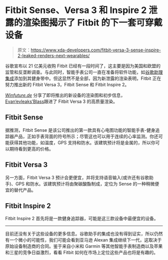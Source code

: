 # Fitbit Sense、Versa 3 和 Inspire 2 泄露的渲染图揭示了 Fitbit 的下一套可穿戴设备

> 原文：<https://www.xda-developers.com/fitbit-versa-3-sense-inspire-2-leaked-renders-next-wearables/>

谷歌宣布以 21 亿美元收购 Fitbit 已经有一段时间了，这主要是因为美国和欧盟的监管和反垄断调查。与此同时，智能手表公司一直在准备将软件功能，如[谷歌助理集成](https://www.xda-developers.com/fitbit-google-assistant-support/)添加到其健身带中。但这显然不是全部，因为新泄露的渲染表明，Fitbit 正在努力推出新的 Fitbit Versa 3，Fitbit Sense 和 Fitbit Inspire 2。

*[Winfuture.de](https://winfuture.de/news,117719.html)* 分享了即将推出的新设备的渲染图和初步信息，[Evan‘evleaks’Blass](https://twitter.com/evleaks/status/1296228780126679042)跟进了 Fitbit Versa 3 的高质量渲染。

## Fitbit Sense

据推测，Fitbit Sense 是该公司推出的第一款具有心电图功能的智能手表-健身追踪器产品，正如手表背面的符号所示；尽管这也可以用于连续的心率监测。你还可能获得其他功能，如温度，GPS 支持和防水。该建筑预计将是金属的，所以你可以期待看到更高的价格。

## Fitbit Versa 3

另一方面，Fitbit Versa 3 预计会更便宜，并将支持语音输入(或许还有谷歌助手)、GPS 和防水。该建筑预计将由聚碳酸酯制成，定位为 Sense 的一种稍微便宜的替代产品。

## Fitbit Inspire 2

Fitbit Inspire 2 首先将是一款健身追踪器，可能是这三款设备中最便宜的设备。

* * *

目前还没有关于这些设备的更多信息。谷歌助手的集成也没有得到证实，所以仍然有一个微小的可能性，我们可能会看到亚马逊 Alexan 集成继续下一代，这取决于原始设备制造商的合同。鉴于来自小米和 Garmin 等其他智能手表制造商以及苹果和三星的竞争日益激烈，看看 Fitbit 如何在市场上定位这些产品也将是有趣的。